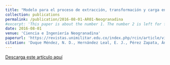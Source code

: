 ```yaml
---
title: "Modelo para el proceso de extracción, transformación y carga en bodegas de datos. Una aplicación con datos ambientales"
collection: publications
permalink: /publication/2016-08-01-AR01-Neogranadina
#excerpt: 'This paper is about the number 1. The number 2 is left for future work.'
date: 2016-08-01
venue: 'Ciencia e Ingeniería Neogranadina'
paperurl: 'https://revistas.unimilitar.edu.co/index.php/rcin/article/view/1799'
citation: 'Duque Méndez, N. D., Hernández Leal, E. J., Pérez Zapata, Ángela M., Arroyave Tabares, A. F., & Espinosa Gómez, D. A. (2016). Modelo para el proceso de extracción, transformación y carga en bodegas de datos. Una aplicación con datos ambientales. Ciencia E Ingeniería Neogranadina, 26(2), 95-109. https://doi.org/10.18359/rcin.1799'
---
```


[Descarga este artículo aquí](https://revistas.unimilitar.edu.co/index.php/rcin/article/view/1799)